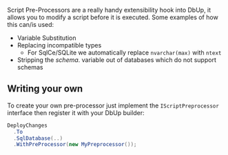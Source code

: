 Script Pre-Processors are a really handy extensibility hook into DbUp, it allows you to modify a script before it is executed. Some examples of how this can/is used:

* Variable Substitution
* Replacing incompatible types
  - For SqlCe/SQLite we automatically replace `nvarchar(max)` with `ntext`
* Stripping the $schema$. variable out of databases which do not support schemas

## Writing your own
To create your own pre-processor just implement the `IScriptPreprocessor` interface then register it with your DbUp builder:

``` csharp
DeployChanges
  .To
  .SqlDatabase(..)
  .WithPreProcessor(new MyPreprocessor());
```
